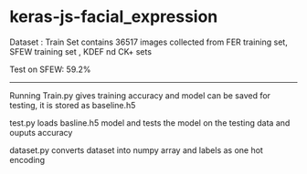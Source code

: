 # keras-js-facial_expression
Dataset :
Train Set contains 36517 images collected from FER training set, SFEW training set , KDEF nd CK+ sets

Test  on SFEW: 
59.2%


*********************************************************************************************************


Running Train.py gives training accuracy and model can be saved for testing, it is stored as baseline.h5

test.py loads basline.h5 model and tests the model on the testing data and ouputs accuracy 

dataset.py converts dataset into numpy array and labels as one hot encoding

